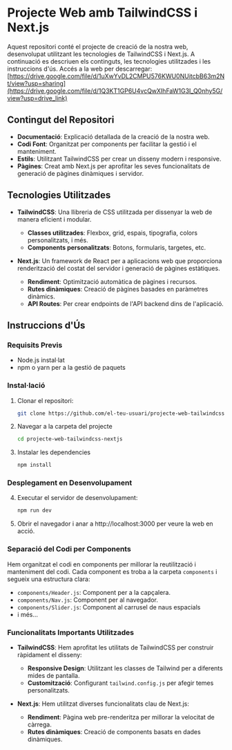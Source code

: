 # Projecte Web amb TailwindCSS i Next.js

Aquest repositori conté el projecte de creació de la nostra web, desenvolupat utilitzant les tecnologies de TailwindCSS i Next.js. A continuació es descriuen els continguts, les tecnologies utilitzades i les instruccions d'ús.
Accés a la web per descarregar: [https://drive.google.com/file/d/1uXwYvDL2CMPU576KWU0NUitcbB63m2Nt/view?usp=sharing](https://drive.google.com/file/d/1Q3KT1GP6U4vcQwXIhFaW1G3I_Q0nhy5G/view?usp=drive_link)
## Contingut del Repositori

- **Documentació**: Explicació detallada de la creació de la nostra web.
- **Codi Font**: Organitzat per components per facilitar la gestió i el manteniment.
- **Estils**: Utilitzant TailwindCSS per crear un disseny modern i responsive.
- **Pàgines**: Creat amb Next.js per aprofitar les seves funcionalitats de generació de pàgines dinàmiques i servidor.

## Tecnologies Utilitzades

- **TailwindCSS**: Una llibreria de CSS utilitzada per dissenyar la web de manera eficient i modular.
  - **Classes utilitzades**: Flexbox, grid, espais, tipografia, colors personalitzats, i més.
  - **Components personalitzats**: Botons, formularis, targetes, etc.

- **Next.js**: Un framework de React per a aplicacions web que proporciona renderització del costat del servidor i generació de pàgines estàtiques.
  - **Rendiment**: Optimització automàtica de pàgines i recursos.
  - **Rutes dinàmiques**: Creació de pàgines basades en paràmetres dinàmics.
  - **API Routes**: Per crear endpoints de l'API backend dins de l'aplicació.

## Instruccions d'Ús

### Requisits Previs

- Node.js instal·lat
- npm o yarn per a la gestió de paquets

### Instal·lació

1. Clonar el repositori:
   ```bash
   git clone https://github.com/el-teu-usuari/projecte-web-tailwindcss-nextjs.git
2. Navegar a la carpeta del projecte
   ```bash
   cd projecte-web-tailwindcss-nextjs
3. Instalar les dependencies
   ```bash
   npm install
   
### Desplegament en Desenvolupament

4. Executar el servidor de desenvolupament:
   ```bash
   npm run dev

5. Obrir el navegador i anar a http://localhost:3000 per veure la web en acció.

### Separació del Codi per Components

Hem organitzat el codi en components per millorar la reutilització i manteniment del codi. Cada component es troba a la carpeta `components` i segueix una estructura clara:

- `components/Header.js`: Component per a la capçalera.
- `components/Nav.js`: Component per al navegador.
- `components/Slider.js`: Component al carrusel de naus espacials
- i més...

### Funcionalitats Importants Utilitzades

- **TailwindCSS**: Hem aprofitat les utilitats de TailwindCSS per construir ràpidament el disseny:
  - **Responsive Design**: Utilitzant les classes de Tailwind per a diferents mides de pantalla.
  - **Customització**: Configurant `tailwind.config.js` per afegir temes personalitzats.

- **Next.js**: Hem utilitzat diverses funcionalitats clau de Next.js:
  - **Rendiment**: Pàgina web pre-renderitza per millorar la velocitat de càrrega.
  - **Rutes dinàmiques**: Creació de components basats en dades dinàmiques.


 

   
